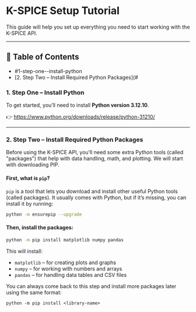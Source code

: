 # K-SPICE Setup Tutorial

This guide will help you set up everything you need to start working with the K-SPICE API.

---

## 📑 Table of Contents

- #1-step-one--install-python
- [2. Step Two – Install Required Python Packages](#

### 1. Step One – Install Python

To get started, you’ll need to install **Python version 3.12.10**.

👉 https://www.python.org/downloads/release/python-31210/

---

### 2. Step Two – Install Required Python Packages

Before using the K-SPICE API, you’ll need some extra Python tools (called "packages") that help with data handling, math, and plotting. We will start with downloading PIP. 

#### First, what is `pip`?

`pip` is a tool that lets you download and install other useful Python tools (called packages). It usually comes with Python, but if it’s missing, you can install it by running:

```bash
python -m ensurepip --upgrade

```

#### Then, install the packages:

```bash
python -m pip install matplotlib numpy pandas
```

This will install:

- `matplotlib` – for creating plots and graphs
- `numpy` – for working with numbers and arrays
- `pandas` – for handling data tables and CSV files

You can always come back to this step and install more packages later using the same format:

```shell
python -m pip install <library-name>

